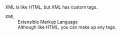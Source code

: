 XML is like HTML, but XML has custom tags.
<dl>
  <dt>
    XML
  </dt>
  <dd>Extensible Markup Language<dd/>
  <dd>Although like HTML, you can make up any tags.</dd>
</dl>
